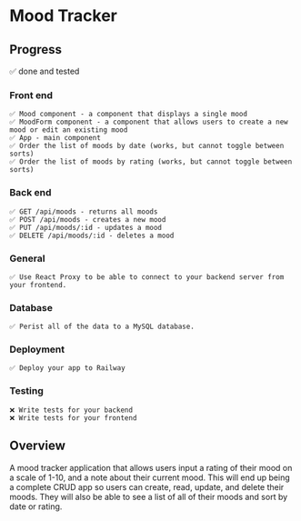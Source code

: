 # Mood Tracker

## Progress
✅ done and tested


### Front end 
    ✅ Mood component - a component that displays a single mood
    ✅ MoodForm component - a component that allows users to create a new mood or edit an existing mood
    ✅ App - main component
    ✅ Order the list of moods by date (works, but cannot toggle between sorts)
    ✅ Order the list of moods by rating (works, but cannot toggle between sorts)
  
    
### Back end 
    ✅ GET /api/moods - returns all moods
    ✅ POST /api/moods - creates a new mood
    ✅ PUT /api/moods/:id - updates a mood
    ✅ DELETE /api/moods/:id - deletes a mood


### General
    ✅ Use React Proxy to be able to connect to your backend server from your frontend.

### Database
    ✅ Perist all of the data to a MySQL database.

### Deployment
    ✅ Deploy your app to Railway

### Testing
    ❌ Write tests for your backend
    ❌ Write tests for your frontend


## Overview
A mood tracker application that allows users input a rating of their mood on a scale of 1-10, and a note about their current mood. 
This will end up being a complete CRUD app so users can create, read, update, and delete their moods. 
They will also be able to see a list of all of their moods and sort by date or rating.


